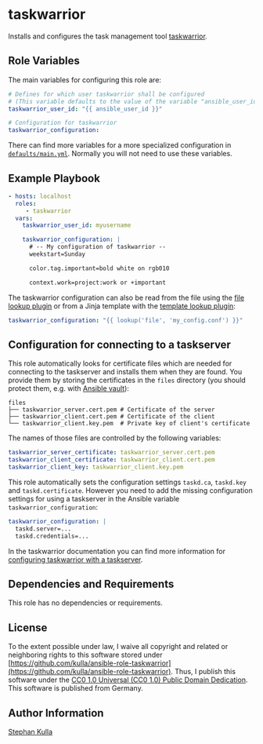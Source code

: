 taskwarrior
===========

Installs and configures the task management tool [taskwarrior](https://taskwarrior.org/).

Role Variables
--------------

The main variables for configuring this role are:

```yaml
# Defines for which user taskwarrior shall be configured
# (This variable defaults to the value of the variable "ansible_user_id")
taskwarrior_user_id: "{{ ansible_user_id }}"

# Configuration for taskwarrior
taskwarrior_configuration:
```

There can find more variables for a more specialized configuration in [`defaults/main.yml`](defaults/main.yml). Normally you will not need to use these variables.

Example Playbook
----------------

```yaml
- hosts: localhost
  roles:
     - taskwarrior
  vars:
    taskwarrior_user_id: myusername

    taskwarrior_configuration: |
      # -- My configuration of taskwarrior --
      weekstart=Sunday

      color.tag.important=bold white on rgb010

      context.work=project:work or +important
```

The taskwarrior configuration can also be read from the file using the [file lookup plugin](https://docs.ansible.com/ansible/latest/plugins/lookup/file.html) or from a Jinja template with the [template lookup plugin](https://docs.ansible.com/ansible/latest/plugins/lookup/template.html):

```yaml
taskwarrior_configuration: "{{ lookup('file', 'my_config.conf') }}"
```

Configuration for connecting to a taskserver
--------------------------------------------

This role automatically looks for certificate files which are needed for connecting to the taskserver and installs them when they are found. You provide them by storing the certificates in the `files` directory (you should protect them, e.g. with [Ansible vault](https://docs.ansible.com/ansible/latest/user_guide/vault.html)):

```
files
├── taskwarrior_server.cert.pem # Certificate of the server
├── taskwarrior_client.cert.pem # Certificate of the client
└── taskwarrior_client.key.pem  # Private key of client's certificate
```

The names of those files are controlled by the following variables:

```yaml
taskwarrior_server_certificate: taskwarrior_server.cert.pem
taskwarrior_client_certificate: taskwarrior_client.cert.pem
taskwarrior_client_key: taskwarrior_client.key.pem
```

This role automatically sets the configuration settings `taskd.ca`, `taskd.key` and `taskd.certificate`. However you need to add the missing configuration settings for using a taskserver in the Ansible variable `taskwarrior_configuration`:

```yaml
taskwarrior_configuration: |
  taskd.server=...
  taskd.credentials=...
```

In the taskwarrior documentation you can find more information for [configuring taskwarrior with a taskserver](https://taskwarrior.org/docs/taskserver/taskwarrior.html).

Dependencies and Requirements
-----------------------------

This role has no dependencies or requirements.

License
-------

To the extent possible under law, I waive all copyright and related or neighboring rights to this software stored under [https://github.com/kulla/ansible-role-taskwarrior](https://github.com/kulla/ansible-role-taskwarrior). Thus, I publish this software under the [CC0 1.0 Universal (CC0 1.0) Public Domain Dedication](https://creativecommons.org/publicdomain/zero/1.0/deed.en). This software is published from Germany.

Author Information
------------------

[Stephan Kulla](http://kulla.me/)
